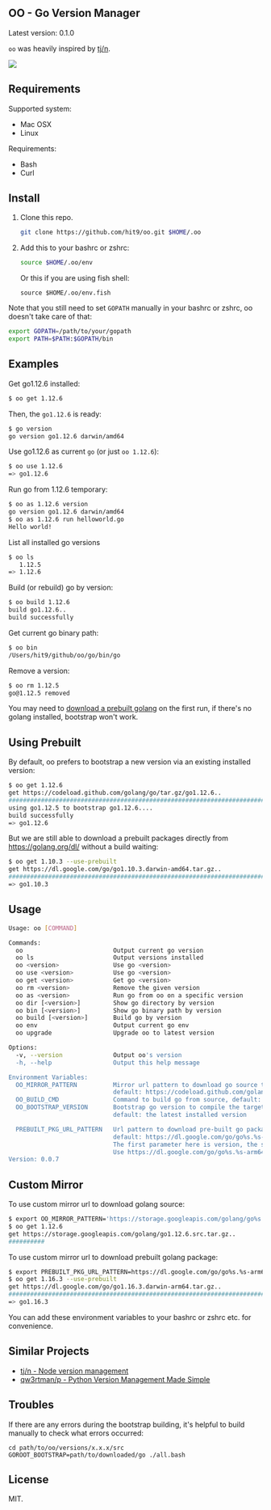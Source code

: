 OO - Go Version Manager
------------------------

Latest version: 0.1.0

`oo` was heavily inspired by [tj/n](https://github.com/tj/n).

![](screen.gif)

Requirements
------------

Supported system:

* Mac OSX
* Linux

Requirements:

* Bash
* Curl

Install
-------

1. Clone this repo.

   ```bash
   git clone https://github.com/hit9/oo.git $HOME/.oo
   ```

2. Add this to your bashrc or zshrc:

   ```bash
   source $HOME/.oo/env
   ```

   Or this if you are using fish shell:

   ```fish
   source $HOME/.oo/env.fish
   ```

Note that you still need to set `GOPATH` manually in your bashrc or zshrc,
oo doesn't take care of that:

```bash
export GOPATH=/path/to/your/gopath
export PATH=$PATH:$GOPATH/bin
```

Examples
---------

Get go1.12.6 installed:

```bash
$ oo get 1.12.6
```

Then, the `go1.12.6` is ready:

```bash
$ go version
go version go1.12.6 darwin/amd64
```

Use go1.12.6 as current `go` (or just `oo 1.12.6`):

```bash
$ oo use 1.12.6
=> go1.12.6
```

Run go from 1.12.6 temporary:

```bash
$ oo as 1.12.6 version
go version go1.12.6 darwin/amd64
$ oo as 1.12.6 run helloworld.go
Hello world!
```

List all installed go versions

```bash
$ oo ls
   1.12.5
=> 1.12.6
```

Build (or rebuild) go by version:

```bash
$ oo build 1.12.6
build go1.12.6..
build successfully
```

Get current go binary path:

```bash
$ oo bin
/Users/hit9/github/oo/go/bin/go
```

Remove a version:

```bash
$ oo rm 1.12.5                                                                                                                                                                          1 ↵ (go1.4 node@v2.0.0) ~/github/oo/versions/1.5/src
go@1.12.5 removed
```

You may need to [download a prebuilt golang](#using-prebuilt) on the first run,
if there's no golang installed, bootstrap won't work.

Using Prebuilt
--------------

By default, oo prefers to bootstrap a new version via an existing installed version:

```bash
$ oo get 1.12.6
get https://codeload.github.com/golang/go/tar.gz/go1.12.6..
######################################################################## 100.0%
using go1.12.5 to bootstrap go1.12.6....
build successfully
=> go1.12.6
```

But we are still able to download a prebuilt packages directly from https://golang.org/dl/
without a build waiting:

```bash
$ oo get 1.10.3 --use-prebuilt
get https://dl.google.com/go/go1.10.3.darwin-amd64.tar.gz..
######################################################################## 100.0%
=> go1.10.3
```

Usage
-----

```bash
Usage: oo [COMMAND]

Commands:
  oo                         Output current go version
  oo ls                      Output versions installed
  oo <version>               Use go <version>
  oo use <version>           Use go <version>
  oo get <version>           Get go <version>
  oo rm <version>            Remove the given version
  oo as <version>            Run go from oo on a specific version
  oo dir [<version>]         Show go directory by version
  oo bin [<version>]         Show go binary path by version
  oo build [<version>]       Build go by version
  oo env                     Output current go env
  oo upgrade                 Upgrade oo to latest version

Options:
  -v, --version              Output oo's version
  -h, --help                 Output this help message

Environment Variables:
  OO_MIRROR_PATTERN          Mirror url pattern to download go source tarball
                             default: https://codeload.github.com/golang/go/tar.gz/go%s
  OO_BUILD_CMD               Command to build go from source, default: ./make.bash
  OO_BOOTSTRAP_VERSION       Bootstrap go version to compile the target version,
                             default: the latest installed version

  PREBUILT_PKG_URL_PATTERN   Url pattern to download pre-built go package
                             default: https://dl.google.com/go/go%s.%s-amd64.tar.gz
                             The first parameter here is version, the second is platform.
                             Use https://dl.google.com/go/go%s.%s-arm64.tar.gz for arm64 platforms (e.g. Mac M1).
Version: 0.0.7
```

Custom Mirror
-------------

To use custom mirror url to download golang source:

```bash
$ export OO_MIRROR_PATTERN='https://storage.googleapis.com/golang/go%s.src.tar.gz'
$ oo get 1.12.6
get https://storage.googleapis.com/golang/go1.12.6.src.tar.gz..
##########                                                                14.4%
```

To use custom mirror url to download prebuilt golang package:

```bash
$ export PREBUILT_PKG_URL_PATTERN=https://dl.google.com/go/go%s.%s-arm64.tar.gz
$ oo get 1.16.3 --use-prebuilt
get https://dl.google.com/go/go1.16.3.darwin-arm64.tar.gz..
########################################################################################################################################################################################################################## 100.0%
=> go1.16.3
```

You can add these environment variables to your bashrc or zshrc etc. for convenience.

Similar Projects
----------------

- [tj/n - Node version management](https://github.com/tj/n)
- [qw3rtman/p - Python Version Management Made Simple](https://github.com/qw3rtman/p)

Troubles
--------

If there are any errors during the bootstrap building, it's helpful to build manually to check
what errors occurred:

```
cd path/to/oo/versions/x.x.x/src
GOROOT_BOOTSTRAP=path/to/downloaded/go ./all.bash
```

License
--------
MIT.
